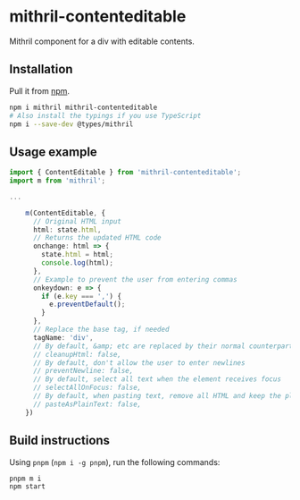 # mithril-contenteditable

Mithril component for a div with editable contents.

## Installation

Pull it from [npm](https://www.npmjs.com/package/mithril-contenteditable).

```bash
npm i mithril mithril-contenteditable
# Also install the typings if you use TypeScript
npm i --save-dev @types/mithril
```

## Usage example

```ts
import { ContentEditable } from 'mithril-contenteditable';
import m from 'mithril';

...

    m(ContentEditable, {
      // Original HTML input
      html: state.html,
      // Returns the updated HTML code
      onchange: html => {
        state.html = html;
        console.log(html);
      },
      // Example to prevent the user from entering commas
      onkeydown: e => {
        if (e.key === ',') {
          e.preventDefault();
        }
      },
      // Replace the base tag, if needed
      tagName: 'div',
      // By default, &amp; etc are replaced by their normal counterpart when loosing focus.
      // cleanupHtml: false,
      // By default, don't allow the user to enter newlines
      // preventNewline: false,
      // By default, select all text when the element receives focus
      // selectAllOnFocus: false,
      // By default, when pasting text, remove all HTML and keep the plain text.
      // pasteAsPlainText: false,
    })

```

## Build instructions

Using `pnpm` (`npm i -g pnpm`), run the following commands:

```bash
pnpm m i
npm start
```
